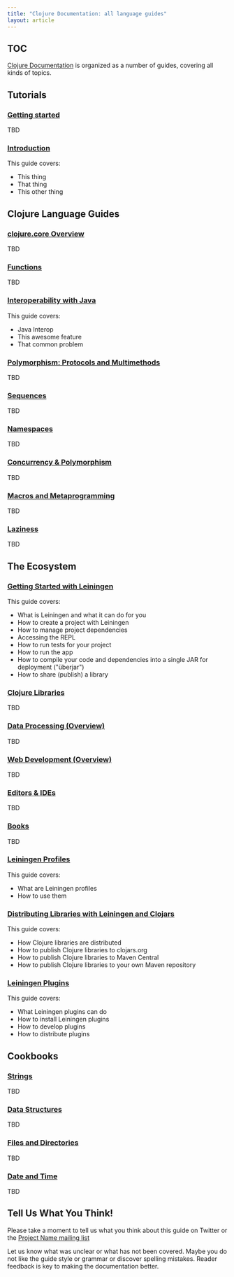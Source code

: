 ```yaml
---
title: "Clojure Documentation: all language guides"
layout: article
---
```


## TOC

[Clojure Documentation](https://github.com/clojuredocs/cds) is organized as a number of guides, covering all kinds of topics.




## Tutorials

###  [Getting started](/articles/tutorials/getting_started.html)

TBD


### [Introduction](/articles/tutorials/introduction.html)

This guide covers:

 * This thing
 * That thing
 * This other thing



## Clojure Language Guides

### [clojure.core Overview](/articles/language/core_overview.html)

TBD


### [Functions](/articles/language/functions.html)

TBD


### [Interoperability with Java](/articles/language/interop.html)

This guide covers:

 * Java Interop
 * This awesome feature
 * That common problem


### [Polymorphism: Protocols and Multimethods](/articles/language/polymorphism.html)

TBD


### [Sequences](/articles/language/sequences.html)

TBD


### [Namespaces](/articles/language/namespaces.html)

TBD


### [Concurrency & Polymorphism](/articles/language/concurrency_and_polymorphism.html)

TBD


### [Macros and Metaprogramming](/articles/language/macros.html)

TBD


### [Laziness](/articles/language/laziness.html)

TBD



## The Ecosystem

### [Getting Started with Leiningen](https://github.com/technomancy/leiningen/blob/master/doc/TUTORIAL.md)

This guide covers:

 * What is Leiningen and what it can do for you
 * How to create a project with Leiningen
 * How to manage project dependencies
 * Accessing the REPL
 * How to run tests for your project
 * How to run the app
 * How to compile your code and dependencies into a single JAR for deployment ("überjar")
 * How to share (publish) a library



### [Clojure Libraries](/articles/ecosystem/libraries.html)

TBD


### [Data Processing (Overview)](/articles/ecosystem/data_processing.html)

TBD


### [Web Development (Overview)](/articles/ecosystem/web_development.html)

TBD


### [Editors & IDEs](/articles/ecosystem/development_tools.html)

TBD


### [Books](/articles/ecosystem/books.html)

TBD


### [Leiningen Profiles](https://github.com/technomancy/leiningen/blob/master/doc/PROFILES.md)

This guide covers:

 * What are Leiningen profiles
 * How to use them


### [Distributing Libraries with Leiningen and Clojars](https://github.com/technomancy/leiningen/blob/master/doc/DEPLOY.md)

This guide covers:

 * How Clojure libraries are distributed
 * How to publish Clojure libraries to clojars.org
 * How to publish Clojure libraries to Maven Central
 * How to publish Clojure libraries to your own Maven repository


### [Leiningen Plugins](https://github.com/technomancy/leiningen/blob/master/doc/PLUGINS.md)

This guide covers:

 * What Leiningen plugins can do
 * How to install Leiningen plugins
 * How to develop plugins
 * How to distribute plugins



## Cookbooks

### [Strings](/articles/cookbooks/strings.html)

TBD

### [Data Structures](/articles/cookbooks/data-structures.html)

TBD

### [Files and Directories](/articles/cookbooks/files-and-directories.html)

TBD

### [Date and Time](/articles/cookbooks/date-and-time.html)

TBD




## Tell Us What You Think!

Please take a moment to tell us what you think about this guide on Twitter or the [Project Name mailing list](/)

Let us know what was unclear or what has not been covered. Maybe you do not like the guide style or grammar or discover spelling mistakes. Reader feedback is key to making the documentation better.
